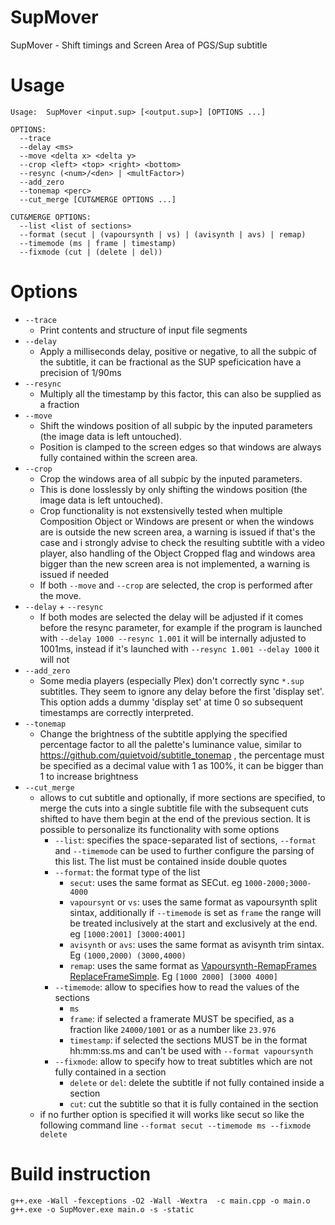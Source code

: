 # SupMover
SupMover - Shift timings and Screen Area of PGS/Sup subtitle

# Usage
```
Usage:  SupMover <input.sup> [<output.sup>] [OPTIONS ...]

OPTIONS:
  --trace
  --delay <ms>
  --move <delta x> <delta y>
  --crop <left> <top> <right> <bottom>
  --resync (<num>/<den> | <multFactor>)
  --add_zero
  --tonemap <perc>
  --cut_merge [CUT&MERGE OPTIONS ...]

CUT&MERGE OPTIONS:
  --list <list of sections>
  --format (secut | (vapoursynth | vs) | (avisynth | avs) | remap)
  --timemode (ms | frame | timestamp)
  --fixmode (cut | (delete | del))
```

# Options
* `--trace`
  * Print contents and structure of input file segments
* `--delay`
  * Apply a milliseconds delay, positive or negative, to all the subpic of the subtitle, it can be fractional as the SUP speficication have a precision of 1/90ms
* `--resync`
  * Multiply all the timestamp by this factor, this can also be supplied as a fraction
* `--move`
  * Shift the windows position of all subpic by the inputed parameters (the image data is left untouched).
  * Position is clamped to the screen edges so that windows are always fully contained within the screen area.
* `--crop`
  * Crop the windows area of all subpic by the inputed parameters.
  * This is done losslessly by only shifting the windows position (the image data is left untouched).
  * Crop functionality is not exstensivelly tested when multiple Composition Object or Windows are present or when the windows are is outside the new screen area, a warning is issued if that's the case and i strongly advise to check the resulting subtitle with a video player, also handling of the Object Cropped flag and windows area bigger than the new screen area is not implemented, a warning is issued if needed
  * If both `--move` and `--crop` are selected, the crop is performed after the move.
* `--delay` + `--resync`
  * If both modes are selected the delay will be adjusted if it comes before the resync parameter, for example if the program is launched with `--delay 1000 --resync 1.001` it will be internally adjusted to 1001ms, instead if it's launched with `--resync 1.001 --delay 1000` it will not
* `--add_zero`
  * Some media players (especially Plex) don't correctly sync `*.sup` subtitles.  They seem to ignore any delay before the first 'display set'.  This option adds a dummy 'display set' at time 0 so subsequent timestamps are correctly interpreted.
* `--tonemap`
  * Change the brightness of the subtitle applying the specified percentage factor to all the palette's luminance value, similar to https://github.com/quietvoid/subtitle_tonemap , the percentage must be specified as a decimal value with 1 as 100%, it can be bigger than 1 to increase brightness
* `--cut_merge`
  * allows to cut subtitle and optionally, if more sections are specified, to merge the cuts into a single subtitle file with the subsequent cuts shifted to have them begin at the end of the previous section. It is possible to personalize its functionality with some options
    * `--list`: specifies the space-separated list of sections, `--format` and `--timemode` can be used to further configure the parsing of this list. The list must be contained inside double quotes
    * `--format`: the format type of the list
      * `secut`: uses the same format as SECut. eg `1000-2000;3000-4000`
      * `vapoursynt` or `vs`: uses the same format as vapoursynth split sintax, additionally if `--timemode` is set as `frame` the range will be treated inclusively at the start and exclusively at the end. eg `[1000:2001] [3000:4001]`
      * `avisynth` or `avs`: uses the same format as avisynth trim sintax. Eg `(1000,2000) (3000,4000)`
      * `remap`: uses the same format as [Vapoursynth-RemapFrames ReplaceFrameSimple](https://github.com/Irrational-Encoding-Wizardry/Vapoursynth-RemapFrames#replaceframessimple). Eg `[1000 2000] [3000 4000]`
    * `--timemode`: allow to specifies how to read the values of the sections
      * `ms`
      * `frame`: if selected a framerate MUST be specified, as a fraction like `24000/1001` or as a number like `23.976`
      * `timestamp`: if selected the sections MUST be in the format hh:mm:ss.ms and can't be used with `--format vapoursynth`
    * `--fixmode`: allow to specify how to treat subtitles which are not fully contained in a section
      * `delete` or `del`: delete the subtitle if not fully contained inside a section
      * `cut`: cut the subtitle so that it is fully contained in the section
  * if no further option is specified it will works like secut so like the following command line `--format secut --timemode ms --fixmode delete`


# Build instruction
```
g++.exe -Wall -fexceptions -O2 -Wall -Wextra  -c main.cpp -o main.o
g++.exe -o SupMover.exe main.o -s -static
```
